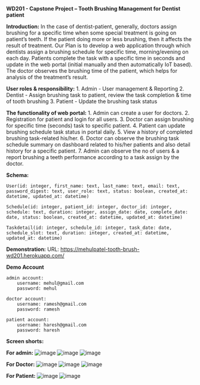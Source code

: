 **WD201 - Capstone Project – Tooth Brushing Management for Dentist patient**

**Introduction:**
    In the case of dentist-patient, generally, doctors assign brushing for a specific time when some special treatment is going on patient’s teeth. If the patient doing more or less brushing, then it affects the result of treatment. Our Plan is to develop a web application through which dentists assign a brushing schedule for specific time, morning/evening on each day. Patients complete the task with a specific time in seconds and update in the web portal (initial manually and then automatically IoT based). The doctor observes the brushing time of the patient, which helps for analysis of the treatment’s result.

**User roles & responsibility:**
    1.	Admin -	User management & Reporting
    2.	Dentist - Assign brushing task to patient, review the task completion & time of tooth brushing
    3.	Patient - Update the brushing task status

**The functionality of web portal:**
    1.	Admin can create a user for doctors.
    2.	Registration for patient and login for all users.
    3.	Doctor can assign brushing for specific time (seconds) task to specific patient.
    4.	Patient can update brushing schedule task status in portal daily.
    5.	View a history of completed brushing task-related his/her.
    6.	Doctor can observe the brushing task schedule summary on dashboard related to his/her patients and also detail history for a specific patient.
    7.	Admin can observe the no of users & a report brushing a teeth performance according to a task assign by the doctor.

**Schema:**
    
    User(id: integer, first_name: text, last_name: text, email: text, password_digest: text, user_role: text, status: boolean, created_at: datetime, updated_at: datetime)

    Schedule(id: integer, patient_id: integer, doctor_id: integer, schedule: text, duration: integer, assign_date: date, complete_date: date, status: boolean, created_at: datetime, updated_at: datetime)
    
    Taskdetail(id: integer, schedule_id: integer, task_date: date, schedule_slot: text, duration: integer, created_at: datetime, updated_at: datetime)

**Demonstration:**
    URL: https://mehulpatel-tooth-brush-wd201.herokuapp.com/
    
**Demo Account**
    
    admin account: 
        username: mehul@gmail.com 
        password: mehul

    doctor account: 
        username: ramesh@gmail.com 
        password: ramesh

    patient account: 
        username: haresh@gmail.com 
        password: haresh
    

**Screen shorts:**

**For admin:**
![image](https://user-images.githubusercontent.com/13706065/136441952-05c69b27-9f9b-48b5-a41b-a4db02e6947e.png)
![image](https://user-images.githubusercontent.com/13706065/136441998-5c827d17-4eb6-483d-a0d8-e1f9db5932d6.png)
![image](https://user-images.githubusercontent.com/13706065/136442083-3dd0e5b7-c758-4562-a5ab-1b49c39113b5.png)

**For Doctor:**
![image](https://user-images.githubusercontent.com/13706065/136440753-fed6cab4-20c1-4518-b00a-4644eefe9de4.png)
![image](https://user-images.githubusercontent.com/13706065/136440806-b6ae99b7-ecf1-49c0-9638-4950e6fc9d40.png)
![image](https://user-images.githubusercontent.com/13706065/136440871-eec37075-268d-4216-98b3-132c47d96565.png)

**For Patient:**
![image](https://user-images.githubusercontent.com/13706065/136442289-b4e58faa-48ab-48b8-9d59-347ec2a626a7.png)
![image](https://user-images.githubusercontent.com/13706065/136442364-ce838e84-6d34-45a2-ac13-642e38677cc8.png)




